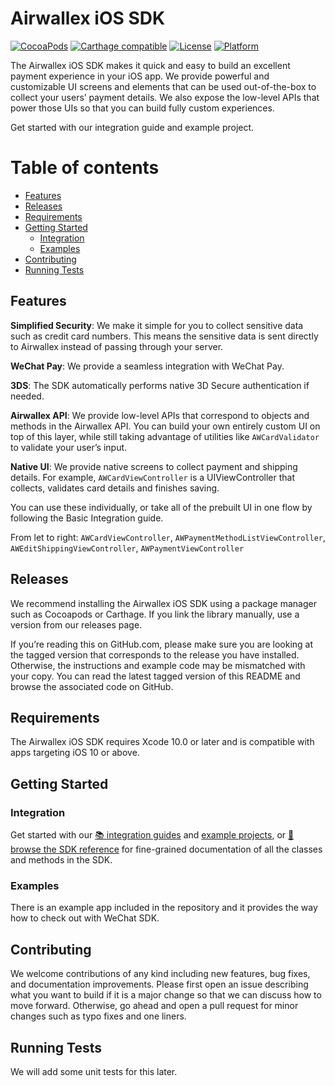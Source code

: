 # Airwallex iOS SDK

[![CocoaPods](https://img.shields.io/cocoapods/v/Airwallex.svg?style=flat)](http://cocoapods.org/?q=author%3AAirwallex%20name%3AAirwallex)
[![Carthage compatible](https://img.shields.io/badge/Carthage-compatible-4BC51D.svg?style=flat)](https://github.com/Carthage/Carthage)
[![License](https://img.shields.io/cocoapods/l/Airwallex.svg?style=flat)](https://github.com/airwallex/airwallex-payment-ios/blob/master/LICENSE)
[![Platform](https://img.shields.io/cocoapods/p/Airwallex.svg?style=flat)](https://github.com/airwallex/airwallex-payment-ios#)

The Airwallex iOS SDK makes it quick and easy to build an excellent payment experience in your iOS app. We provide powerful and customizable UI screens and elements that can be used out-of-the-box to collect your users’ payment details. We also expose the low-level APIs that power those UIs so that you can build fully custom experiences.

Get started with our integration guide and example project.

Table of contents
=================

<!--ts-->
   * [Features](#features)
   * [Releases](#releases)
   * [Requirements](#requirements)
   * [Getting Started](#getting-started)
      * [Integration](#integration)
      * [Examples](#examples)
   * [Contributing](#contributing)
   * [Running Tests](#running-tests)
<!--te-->

## Features

**Simplified Security**: We make it simple for you to collect sensitive data such as credit card numbers. This means the sensitive data is sent directly to Airwallex instead of passing through your server.

**WeChat Pay**: We provide a seamless integration with WeChat Pay.

**3DS**: The SDK automatically performs native 3D Secure authentication if needed.

**Airwallex API**: We provide low-level APIs that correspond to objects and methods in the Airwallex API. You can build your own entirely custom UI on top of this layer, while still taking advantage of utilities like `AWCardValidator` to validate your user’s input.

**Native UI**: We provide native screens to collect payment and shipping details. For example, `AWCardViewController` is a UIViewController that collects, validates card details and finishes saving.

You can use these individually, or take all of the prebuilt UI in one flow by following the Basic Integration guide.

From let to right: `AWCardViewController`, `AWPaymentMethodListViewController`, `AWEditShippingViewController`, `AWPaymentViewController`

## Releases

We recommend installing the Airwallex iOS SDK using a package manager such as Cocoapods or Carthage. If you link the library manually, use a version from our releases page.

If you’re reading this on GitHub.com, please make sure you are looking at the tagged version that corresponds to the release you have installed. Otherwise, the instructions and example code may be mismatched with your copy. You can read the latest tagged version of this README and browse the associated code on GitHub.

## Requirements
The Airwallex iOS SDK requires Xcode 10.0 or later and is compatible with apps targeting iOS 10 or above.

## Getting Started

### Integration

Get started with our [📚 integration guides](https://www.airwallex.com/docs/#overview) and [example projects](#examples), or [📘 browse the SDK reference](https://www.airwallex.com/docs/#overview) for fine-grained documentation of all the classes and methods in the SDK.

### Examples

There is an example app included in the repository and it provides the way how to check out with WeChat SDK.

## Contributing
We welcome contributions of any kind including new features, bug fixes, and documentation improvements. Please first open an issue describing what you want to build if it is a major change so that we can discuss how to move forward. Otherwise, go ahead and open a pull request for minor changes such as typo fixes and one liners.

## Running Tests
We will add some unit tests for this later.

